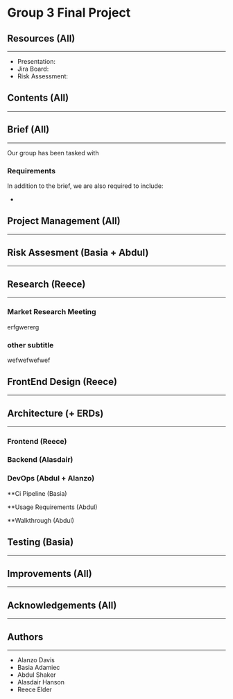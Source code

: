 # Group 3 Final Project

## Resources (All)
---
- Presentation:
- Jira Board:
- Risk Assessment:

## Contents (All)
---


## Brief (All)
---

Our group has been tasked with 

### Requirements

In addition to the brief, we are also required to include:

- 

## Project Management (All)
---

## Risk Assesment (Basia + Abdul)
---

## Research (Reece)
---

### Market Research Meeting
erfgwererg

### other subtitle
wefwefwefwef

## FrontEnd Design (Reece)
---

## Architecture (+ ERDs) 
---

### Frontend (Reece)

### Backend (Alasdair)

### DevOps (Abdul + Alanzo)

**Ci Pipeline (Basia)

**Usage Requirements (Abdul)

**Walkthrough (Abdul)

## Testing (Basia)
---

## Improvements (All)
---

## Acknowledgements (All)
---

## Authors 
---

- Alanzo Davis
- Basia Adamiec
- Abdul Shaker
- Alasdair Hanson
- Reece Elder


